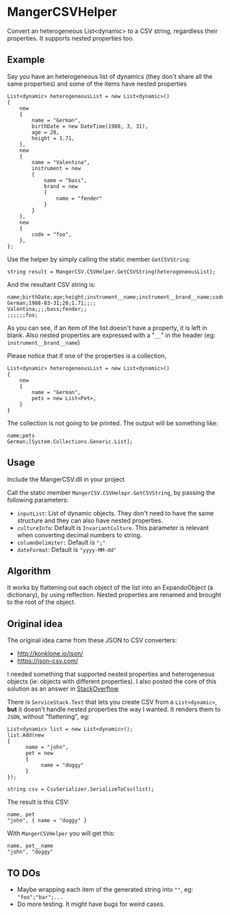 # MangerCSVHelper
Convert an heterogeneous List&lt;dynamic> to a CSV string, regardless their properties. It supports nested properties too.

## Example

Say you have an heterogeneous list of dynamics (they don't share all the same properties) and some of the items have nested properties

    List<dynamic> heterogeneousList = new List<dynamic>()
    {
        new 
        {
            name = "German",
            birthDate = new DateTime(1988, 3, 31),
            age = 28,
            height = 1.71,
        },
        new 
        {
            name = "Valentina",
            instrument = new
            {
                name = "bass",
                brand = new 
                {
                    name = "fender"
                }
            }
        },
        new 
        {
            code = "foo",
        },
    };
    
Use the helper by simply calling the static member `GetCSVString`:

    string result = MangerCSV.CSVHelper.GetCSVString(heterogeneousList);

And the resultant CSV string is:

    name;birthDate;age;height;instrument__name;instrument__brand__name;code
    German;1988-03-31;28;1.71;;;;
    Valentina;;;;bass;fender;;
    ;;;;;;foo;
    
As you can see, if an item of the list doesn't have a property, it is left in blank. Also nested properties are expressed with a "`__`" in the header (eg: `instrument__brand__name`)

Please notice that if one of the properties is a collection,

    List<dynamic> heterogeneousList = new List<dynamic>()
    {
        new 
        {
            name = "German",
            pets = new List<Pet>,
        }
    }
    
The collection is not going to be printed. The output will be something like:

    name;pets
    German;[System.Collections.Generic.List];

## Usage

Include the MangerCSV.dll in your project

Call the static member `MangerCSV.CSVHelepr.GetCSVString`, by passing the following parameters:

* `inputList`: List of dynamic objects. They don't need to have the same structure and they can also have nested properties.
* `cultureInfo`: Default is `InvariantCulture`. This parameter is relevant when converting decimal numbers to string.
* `columnDelimiter:` Default is `";"`
* `dateFormat`: Default is `"yyyy-MM-dd"`

## Algorithm

It works by flattening out each object of the list into an ExpandoObject (a dictionary), by using reflection. Nested properties are renamed and brought to the root of the object.

## Original idea

The original idea came from these JSON to CSV converters:

* http://konklone.io/json/
* https://json-csv.com/

I needed something that supported nested properties and heterogeneous objects (ie: objects with different properties). I also posted the core of this solution as an answer in [StackOverflow](http://stackoverflow.com/questions/27734201/serializing-a-list-of-dynamic-objects-to-a-csv-with-servicestack-text)

There is `ServiceStack.Text` that lets you create CSV from a `List<dynamic>`, **but** it doesn't handle nested properties the way I wanted. It renders them to `JSON`, without "flattening", eg:

    List<dynamic> list = new List<dynamic>();
    list.Add(new
    {
          name = "john", 
          pet = new 
          { 
               name = "doggy"
          }
    });
    
    string csv = CsvSerializer.SerializeToCsv(list);
   
The result is this CSV:

    name, pet
    "john", { name = "doggy" }
    
With `MangerCSVHelper` you will get this:

    name, pet__name
    "john", "doggy"

## TO DOs

* Maybe wrapping each item of the generated string into `""`, eg: `"foo";"bar";...`
* Do more testing. It might have bugs for weird cases.

